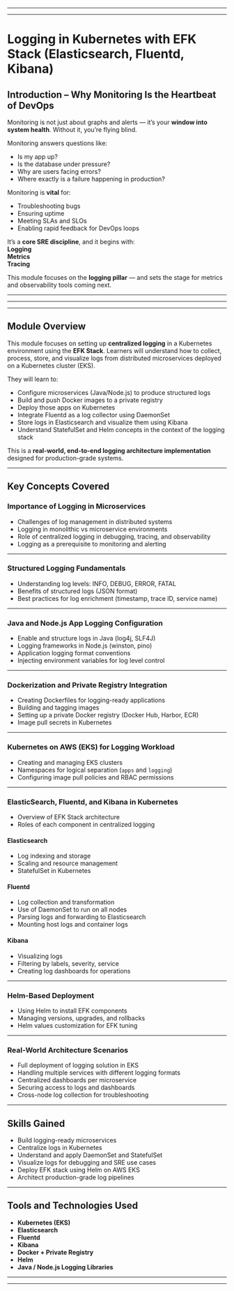 
---
---

# **Logging in Kubernetes with EFK Stack (Elasticsearch, Fluentd, Kibana)**



##  **Introduction – Why Monitoring Is the Heartbeat of DevOps**

Monitoring is not just about graphs and alerts — it’s your **window into system health**. Without it, you’re flying blind.

Monitoring answers questions like:
- Is my app up?
- Is the database under pressure?
- Why are users facing errors?
- Where exactly is a failure happening in production?

Monitoring is **vital** for:
- Troubleshooting bugs  
- Ensuring uptime  
- Meeting SLAs and SLOs  
- Enabling rapid feedback for DevOps loops  

It’s a **core SRE discipline**, and it begins with:  
 **Logging**  
 **Metrics**  
 **Tracing**

This module focuses on the **logging pillar** — and sets the stage for metrics and observability tools coming next.

---
---



---

##  **Module Overview**

This module focuses on setting up **centralized logging** in a Kubernetes environment using the **EFK Stack**. Learners will understand how to collect, process, store, and visualize logs from distributed microservices deployed on a Kubernetes cluster (EKS).

They will learn to:
- Configure microservices (Java/Node.js) to produce structured logs  
- Build and push Docker images to a private registry  
- Deploy those apps on Kubernetes  
- Integrate Fluentd as a log collector using DaemonSet  
- Store logs in Elasticsearch and visualize them using Kibana  
- Understand StatefulSet and Helm concepts in the context of the logging stack

This is a **real-world, end-to-end logging architecture implementation** designed for production-grade systems.

---

##  Key Concepts Covered

###  Importance of Logging in Microservices

- Challenges of log management in distributed systems  
- Logging in monolithic vs microservice environments  
- Role of centralized logging in debugging, tracing, and observability  
- Logging as a prerequisite to monitoring and alerting

---

###  Structured Logging Fundamentals

- Understanding log levels: INFO, DEBUG, ERROR, FATAL  
- Benefits of structured logs (JSON format)  
- Best practices for log enrichment (timestamp, trace ID, service name)

---

###  Java and Node.js App Logging Configuration

- Enable and structure logs in Java (log4j, SLF4J)  
- Logging frameworks in Node.js (winston, pino)  
- Application logging format conventions  
- Injecting environment variables for log level control

---

###  Dockerization and Private Registry Integration

- Creating Dockerfiles for logging-ready applications  
- Building and tagging images  
- Setting up a private Docker registry (Docker Hub, Harbor, ECR)  
- Image pull secrets in Kubernetes

---

###  Kubernetes on AWS (EKS) for Logging Workload

- Creating and managing EKS clusters  
- Namespaces for logical separation (`apps` and `logging`)  
- Configuring image pull policies and RBAC permissions

---

###  ElasticSearch, Fluentd, and Kibana in Kubernetes

- Overview of EFK Stack architecture  
- Roles of each component in centralized logging

#### Elasticsearch
- Log indexing and storage  
- Scaling and resource management  
- StatefulSet in Kubernetes

#### Fluentd
- Log collection and transformation  
- Use of DaemonSet to run on all nodes  
- Parsing logs and forwarding to Elasticsearch  
- Mounting host logs and container logs

#### Kibana
- Visualizing logs  
- Filtering by labels, severity, service  
- Creating log dashboards for operations

---

###  Helm-Based Deployment

- Using Helm to install EFK components  
- Managing versions, upgrades, and rollbacks  
- Helm values customization for EFK tuning

---

###  Real-World Architecture Scenarios

- Full deployment of logging solution in EKS  
- Handling multiple services with different logging formats  
- Centralized dashboards per microservice  
- Securing access to logs and dashboards  
- Cross-node log collection for troubleshooting

---

##  Skills Gained

- Build logging-ready microservices  
- Centralize logs in Kubernetes  
- Understand and apply DaemonSet and StatefulSet  
- Visualize logs for debugging and SRE use cases  
- Deploy EFK stack using Helm on AWS EKS  
- Architect production-grade log pipelines

---

##  Tools and Technologies Used

- **Kubernetes (EKS)**  
- **Elasticsearch**  
- **Fluentd**  
- **Kibana**  
- **Docker + Private Registry**  
- **Helm**  
- **Java / Node.js Logging Libraries**

---
---
